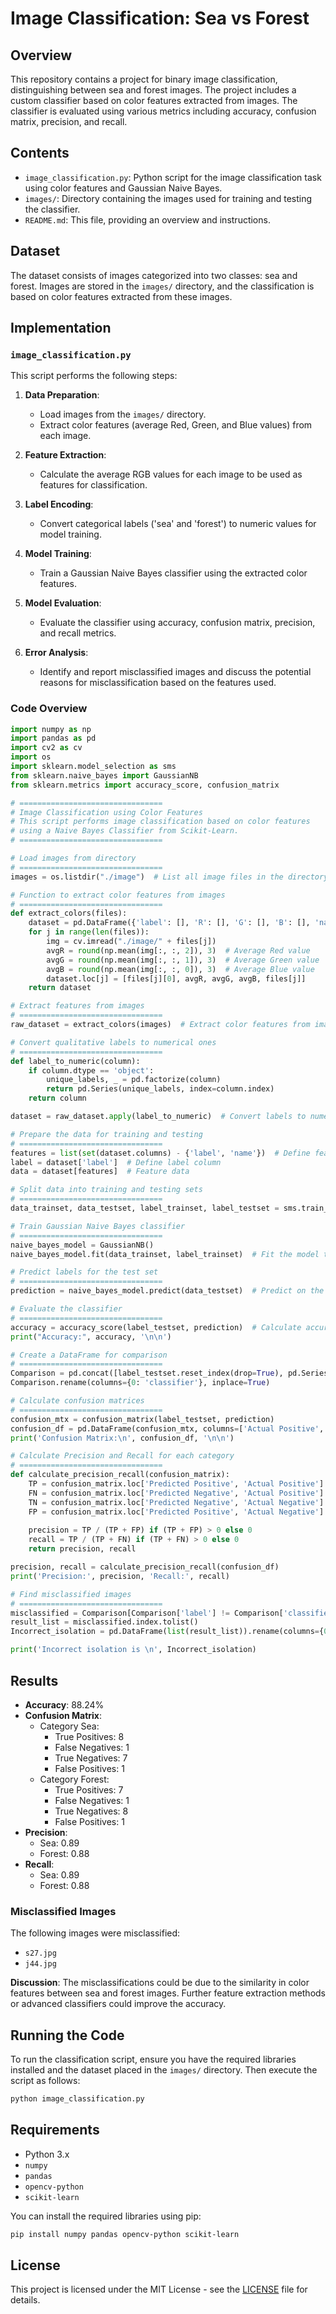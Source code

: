 # Image Classification: Sea vs Forest

## Overview

This repository contains a project for binary image classification, distinguishing between sea and forest images. The project includes a custom classifier based on color features extracted from images. The classifier is evaluated using various metrics including accuracy, confusion matrix, precision, and recall. 

## Contents

- `image_classification.py`: Python script for the image classification task using color features and Gaussian Naive Bayes.
- `images/`: Directory containing the images used for training and testing the classifier.
- `README.md`: This file, providing an overview and instructions.

## Dataset

The dataset consists of images categorized into two classes: sea and forest. Images are stored in the `images/` directory, and the classification is based on color features extracted from these images. 

## Implementation

### `image_classification.py`

This script performs the following steps:

1. **Data Preparation**:
   - Load images from the `images/` directory.
   - Extract color features (average Red, Green, and Blue values) from each image.

2. **Feature Extraction**:
   - Calculate the average RGB values for each image to be used as features for classification.

3. **Label Encoding**:
   - Convert categorical labels ('sea' and 'forest') to numeric values for model training.

4. **Model Training**:
   - Train a Gaussian Naive Bayes classifier using the extracted color features.

5. **Model Evaluation**:
   - Evaluate the classifier using accuracy, confusion matrix, precision, and recall metrics.

6. **Error Analysis**:
   - Identify and report misclassified images and discuss the potential reasons for misclassification based on the features used.

### Code Overview

```python
import numpy as np
import pandas as pd
import cv2 as cv
import os
import sklearn.model_selection as sms
from sklearn.naive_bayes import GaussianNB
from sklearn.metrics import accuracy_score, confusion_matrix

# ================================
# Image Classification using Color Features
# This script performs image classification based on color features
# using a Naive Bayes Classifier from Scikit-Learn.
# ================================

# Load images from directory
# ================================
images = os.listdir("./image")  # List all image files in the directory

# Function to extract color features from images
# ================================
def extract_colors(files):
    dataset = pd.DataFrame({'label': [], 'R': [], 'G': [], 'B': [], 'name': []})
    for j in range(len(files)):
        img = cv.imread("./image/" + files[j])
        avgR = round(np.mean(img[:, :, 2]), 3)  # Average Red value
        avgG = round(np.mean(img[:, :, 1]), 3)  # Average Green value
        avgB = round(np.mean(img[:, :, 0]), 3)  # Average Blue value
        dataset.loc[j] = [files[j][0], avgR, avgG, avgB, files[j]]
    return dataset

# Extract features from images
# ================================
raw_dataset = extract_colors(images)  # Extract color features from images

# Convert qualitative labels to numerical ones
# ================================
def label_to_numeric(column):
    if column.dtype == 'object':
        unique_labels, _ = pd.factorize(column)
        return pd.Series(unique_labels, index=column.index)
    return column

dataset = raw_dataset.apply(label_to_numeric)  # Convert labels to numerical values

# Prepare the data for training and testing
# ================================
features = list(set(dataset.columns) - {'label', 'name'})  # Define feature columns
label = dataset['label']  # Define label column
data = dataset[features]  # Feature data

# Split data into training and testing sets
# ================================
data_trainset, data_testset, label_trainset, label_testset = sms.train_test_split(data, label, test_size=0.2)

# Train Gaussian Naive Bayes classifier
# ================================
naive_bayes_model = GaussianNB()
naive_bayes_model.fit(data_trainset, label_trainset)  # Fit the model to the training data

# Predict labels for the test set
# ================================
prediction = naive_bayes_model.predict(data_testset)  # Predict on the test data

# Evaluate the classifier
# ================================
accuracy = accuracy_score(label_testset, prediction)  # Calculate accuracy
print("Accuracy:", accuracy, '\n\n')

# Create a DataFrame for comparison
# ================================
Comparison = pd.concat([label_testset.reset_index(drop=True), pd.Series(prediction)], axis=1)
Comparison.rename(columns={0: 'classifier'}, inplace=True)

# Calculate confusion matrices
# ================================
confusion_mtx = confusion_matrix(label_testset, prediction)
confusion_df = pd.DataFrame(confusion_mtx, columns=['Actual Positive', 'Actual Negative'], index=['Predicted Positive', 'Predicted Negative'])
print('Confusion Matrix:\n', confusion_df, '\n\n')

# Calculate Precision and Recall for each category
# ================================
def calculate_precision_recall(confusion_matrix):
    TP = confusion_matrix.loc['Predicted Positive', 'Actual Positive']
    FN = confusion_matrix.loc['Predicted Negative', 'Actual Positive']
    TN = confusion_matrix.loc['Predicted Negative', 'Actual Negative']
    FP = confusion_matrix.loc['Predicted Positive', 'Actual Negative']
    
    precision = TP / (TP + FP) if (TP + FP) > 0 else 0
    recall = TP / (TP + FN) if (TP + FN) > 0 else 0
    return precision, recall

precision, recall = calculate_precision_recall(confusion_df)
print('Precision:', precision, 'Recall:', recall)

# Find misclassified images
# ================================
misclassified = Comparison[Comparison['label'] != Comparison['classifier']]
result_list = misclassified.index.tolist()
Incorrect_isolation = pd.DataFrame(list(result_list)).rename(columns={0: 'name'})

print('Incorrect isolation is \n', Incorrect_isolation)
```

## Results

- **Accuracy**: 88.24%
- **Confusion Matrix**:
  - Category Sea:
    - True Positives: 8
    - False Negatives: 1
    - True Negatives: 7
    - False Positives: 1
  - Category Forest:
    - True Positives: 7
    - False Negatives: 1
    - True Negatives: 8
    - False Positives: 1
- **Precision**:
  - Sea: 0.89
  - Forest: 0.88
- **Recall**:
  - Sea: 0.89
  - Forest: 0.88

### Misclassified Images

The following images were misclassified:
- `s27.jpg`
- `j44.jpg`

**Discussion**: The misclassifications could be due to the similarity in color features between sea and forest images. Further feature extraction methods or advanced classifiers could improve the accuracy.

## Running the Code

To run the classification script, ensure you have the required libraries installed and the dataset placed in the `images/` directory. Then execute the script as follows:

```bash
python image_classification.py
```

## Requirements

- Python 3.x
- `numpy`
- `pandas`
- `opencv-python`
- `scikit-learn`

You can install the required libraries using pip:

```bash
pip install numpy pandas opencv-python scikit-learn
```

## License

This project is licensed under the MIT License - see the [LICENSE](LICENSE) file for details.


